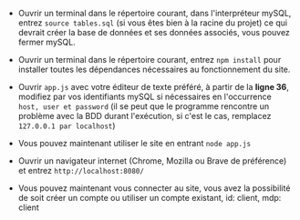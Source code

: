 - Ouvrir un terminal dans le répertoire courant, dans l'interpréteur mySQL, entrez `source tables.sql` (si vous êtes bien à la racine du projet) ce qui devrait créer la base de données et ses données
associés, vous pouvez fermer mySQL.

- Ouvrir un terminal dans le répertoire courant, entrez `npm install` pour installer toutes les dépendances nécessaires au fonctionnement du site.

- Ouvrir `app.js` avec votre éditeur de texte préféré, à partir de la **ligne 36**, modifiez par vos identifiants mySQL si nécessaires en l'occurrence `host, user et password`
 (il se peut que le programme rencontre un problème avec la BDD durant l'exécution, si c'est le cas, remplacez `127.0.0.1 par localhost`)

- Vous pouvez maintenant utiliser le site en entrant `node app.js`

- Ouvrir un navigateur internet (Chrome, Mozilla ou Brave de préférence) et entrez `http://localhost:8080/` 

- Vous pouvez maintenant vous connecter au site, vous avez la possibilité de soit créer un compte ou utiliser un compte existant, id: client, mdp: client